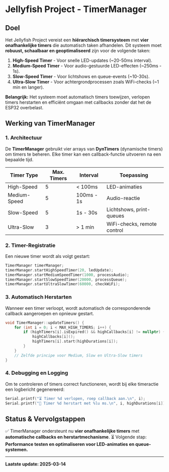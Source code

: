 # Jellyfish Project - TimerManager

## Doel
Het Jellyfish Project vereist een **hiërarchisch timersysteem** met **vier onafhankelijke timers** die automatisch taken afhandelen. Dit systeem moet **robuust, schaalbaar en geoptimaliseerd** zijn voor de volgende taken:

1. **High-Speed Timer** - Voor snelle LED-updates (~20-50ms interval).
2. **Medium-Speed Timer** - Voor audio-gestuurde LED-effecten (~250ms - 1s).
3. **Slow-Speed Timer** - Voor lichtshows en queue-events (~10-30s).
4. **Ultra-Slow Timer** - Voor achtergrondprocessen zoals WiFi-checks (~1 min en langer).

**Belangrijk:** Het systeem moet automatisch timers toewijzen, verlopen timers herstarten en efficiënt omgaan met callbacks zonder dat het de ESP32 overbelast.

## Werking van TimerManager

### **1. Architectuur**
De **TimerManager** gebruikt vier arrays van **DynTimers** (dynamische timers) om timers te beheren. Elke timer kan een callback-functie uitvoeren na een bepaalde tijd.

| Timer Type     | Max. Timers | Interval | Toepassing |
|---------------|------------|----------|-------------|
| High-Speed    | 5          | < 100ms  | LED-animaties |
| Medium-Speed  | 5          | 100ms - 1s | Audio-reactie |
| Slow-Speed    | 5          | 1s - 30s  | Lichtshows, print-queues |
| Ultra-Slow    | 3          | > 1 min  | WiFi-checks, remote control |


### **2. Timer-Registratie**
Een nieuwe timer wordt als volgt gestart:
```cpp
TimerManager timerManager;
timerManager.startHighSpeedTimer(20, ledUpdate);
timerManager.startMediumSpeedTimer(1000, processAudio);
timerManager.startSlowSpeedTimer(20000, processQueue);
timerManager.startUltraSlowTimer(60000, checkWiFi);
```

### **3. Automatisch Herstarten**
Wanneer een timer verloopt, wordt automatisch de corresponderende callback aangeroepen en opnieuw gestart.

```cpp
void TimerManager::updateTimers() {
    for (int i = 0; i < MAX_HIGH_TIMERS; i++) {
        if (highTimers[i].isExpired() && highCallbacks[i] != nullptr) {
            highCallbacks[i]();
            highTimers[i].start(highDurations[i]);
        }
    }
    // Zelfde principe voor Medium, Slow en Ultra-Slow timers
}
```

### **4. Debugging en Logging**
Om te controleren of timers correct functioneren, wordt bij elke timeractie een logbericht gegenereerd:
```cpp
Serial.printf("⏳ Timer %d verlopen, roep callback aan.\n", i);
Serial.printf("🔄 Timer %d herstart met %lu ms.\n", i, highDurations[i]);
```


## **Status & Vervolgstappen**
✅ TimerManager ondersteunt nu **vier onafhankelijke timers** met **automatische callbacks en herstartmechanisme**. 
⏳ Volgende stap: **Performance testen en optimaliseren voor LED-animaties en queue-systemen.**


---

**Laatste update: 2025-03-14**